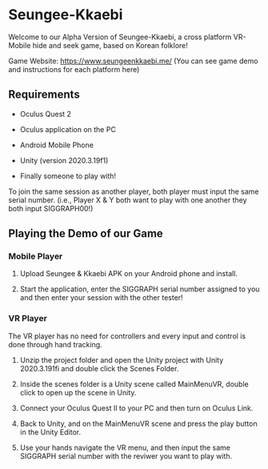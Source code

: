 # Seungee-Kkaebi

Welcome to our Alpha Version of Seungee-Kkaebi, a cross platform VR-Mobile hide and seek game, based on Korean folklore!

Game Website: https://www.seungeenkkaebi.me/ (You can see game demo and instructions for each platform here)

## Requirements

- Oculus Quest 2

- Oculus application on the PC

- Android Mobile Phone

- Unity (version 2020.3.19f1)

- Finally someone to play with!

To join the same session as another player, both player must input the same serial number. (i.e., Player X & Y both want to play with one another they both input SIGGRAPH00!)


## Playing the Demo of our Game
  
### Mobile Player
  
1. Upload Seungee & Kkaebi APK on your Android phone and install.
  
2. Start the application, enter the SIGGRAPH serial number assigned to you and then enter your session with the other tester!
  

### VR Player
  
The VR player has no need for controllers and every input and control is done through hand tracking.
  
1. Unzip the project folder and open the Unity project with Unity 2020.3.191fi and double click the Scenes Folder.
  
2. Inside the scenes folder is a Unity scene called MainMenuVR, double click to open up the scene in Unity.
  
3. Connect your Oculus Quest II to your PC and then turn on Oculus Link.
  
4. Back to Unity, and on the MainMenuVR scene and press the play button in the Unity Editor.
  
5. Use your hands navigate the VR menu, and then input the same SIGGRAPH serial number with the reviwer you want to play with. 
  
  
